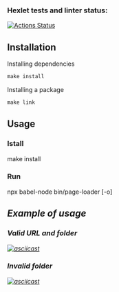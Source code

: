 ### Hexlet tests and linter status:
[![Actions Status](https://github.com/Nordask/frontend-testing-react-project-67/actions/workflows/hexlet-check.yml/badge.svg)](https://github.com/Nordask/frontend-testing-react-project-67/actions)

## Installation

Installing dependencies

``` Makefile
make install
```

Installing a package

``` Makefile
make link
```

## Usage

### Istall

make install

### Run

npx babel-node bin/page-loader [-o] <address> <url>


## Example of usage

### Valid URL and folder
[![asciicast](https://asciinema.org/a/uQqkHilx6hJLGrKqs5IomYpkM.svg)](https://asciinema.org/a/uQqkHilx6hJLGrKqs5IomYpkM)

### Invalid folder
[![asciicast](https://asciinema.org/a/e7UCK2ADNb6GjBRRRHuCWIiLn.svg)](https://asciinema.org/a/e7UCK2ADNb6GjBRRRHuCWIiLn)
